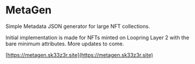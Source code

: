 # MetaGen

Simple Metadata JSON generator for large NFT collections.

Initial implementation is made for NFTs minted on Loopring Layer 2 with the bare minimum attributes. More updates to come.

[https://metagen.sk33z3r.site](https://metagen.sk33z3r.site)
